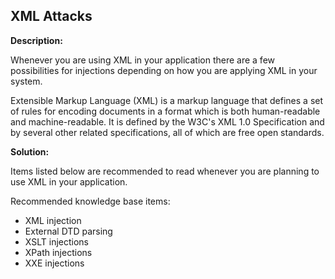 XML Attacks
-------

**Description:**

Whenever you are using XML in your application there are a few possibilities for 
injections depending on how you are applying XML in your system.

Extensible Markup Language (XML) is a markup language that defines a set of rules for 
encoding documents in a format which is both human-readable and machine-readable. It is 
defined by the W3C's XML 1.0 Specification and by several other related specifications,
all of which are free open standards.


**Solution:**

Items listed below are recommended to read whenever you are planning to use XML in your
application.

Recommended knowledge base items:
- XML injection
- External DTD parsing
- XSLT injections
- XPath injections
- XXE injections
